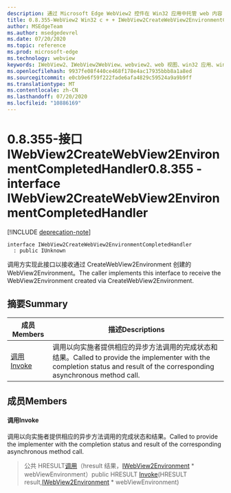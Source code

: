 ```yaml
---
description: 通过 Microsoft Edge WebView2 控件在 Win32 应用中托管 web 内容
title: 0.8.355-WebView2 Win32 c + + IWebView2CreateWebView2EnvironmentCompletedHandler
author: MSEdgeTeam
ms.author: msedgedevrel
ms.date: 07/20/2020
ms.topic: reference
ms.prod: microsoft-edge
ms.technology: webview
keywords: IWebView2、IWebView2WebView、webview2、web 视图、win32 应用、win32、edge
ms.openlocfilehash: 9937fe08f440ce468f178e4ac17935bbb8a1a8ed
ms.sourcegitcommit: e0cb9e6f59f222fade6afa4829c59524a9a9b9ff
ms.translationtype: MT
ms.contentlocale: zh-CN
ms.lasthandoff: 07/20/2020
ms.locfileid: "10886169"
---
```

# <span data-ttu-id="cbf1a-104">0.8.355-接口 IWebView2CreateWebView2EnvironmentCompletedHandler</span><span class="sxs-lookup"><span data-stu-id="cbf1a-104">0.8.355 - interface IWebView2CreateWebView2EnvironmentCompletedHandler</span></span> 

[!INCLUDE [deprecation-note](../../includes/deprecation-note.md)]

```
interface IWebView2CreateWebView2EnvironmentCompletedHandler
  : public IUnknown
```

<span data-ttu-id="cbf1a-105">调用方实现此接口以接收通过 CreateWebView2Environment 创建的 WebView2Environment。</span><span class="sxs-lookup"><span data-stu-id="cbf1a-105">The caller implements this interface to receive the WebView2Environment created via CreateWebView2Environment.</span></span>

## <span data-ttu-id="cbf1a-106">摘要</span><span class="sxs-lookup"><span data-stu-id="cbf1a-106">Summary</span></span>

 <span data-ttu-id="cbf1a-107">成员</span><span class="sxs-lookup"><span data-stu-id="cbf1a-107">Members</span></span>                        | <span data-ttu-id="cbf1a-108">描述</span><span class="sxs-lookup"><span data-stu-id="cbf1a-108">Descriptions</span></span>
--------------------------------|---------------------------------------------
[<span data-ttu-id="cbf1a-109">调用</span><span class="sxs-lookup"><span data-stu-id="cbf1a-109">Invoke</span></span>](#invoke) | <span data-ttu-id="cbf1a-110">调用以向实施者提供相应的异步方法调用的完成状态和结果。</span><span class="sxs-lookup"><span data-stu-id="cbf1a-110">Called to provide the implementer with the completion status and result of the corresponding asynchronous method call.</span></span>

## <span data-ttu-id="cbf1a-111">成员</span><span class="sxs-lookup"><span data-stu-id="cbf1a-111">Members</span></span>

#### <span data-ttu-id="cbf1a-112">调用</span><span class="sxs-lookup"><span data-stu-id="cbf1a-112">Invoke</span></span> 

<span data-ttu-id="cbf1a-113">调用以向实施者提供相应的异步方法调用的完成状态和结果。</span><span class="sxs-lookup"><span data-stu-id="cbf1a-113">Called to provide the implementer with the completion status and result of the corresponding asynchronous method call.</span></span>

> <span data-ttu-id="cbf1a-114">公共 HRESULT[调用](#invoke)（hresult 结果，[IWebView2Environment](IWebView2Environment.md) \* webViewEnvironment）</span><span class="sxs-lookup"><span data-stu-id="cbf1a-114">public HRESULT [Invoke](#invoke)(HRESULT result,[IWebView2Environment](IWebView2Environment.md) \* webViewEnvironment)</span></span>

